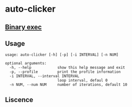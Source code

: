 # auto-clicker
## [Binary exec](./dist/clicker.exe)
## Usage 

```
usage: auto-clicker [-h] [-p] [-i INTERVAL] [-n NUM]

optional arguments:
  -h, --help            show this help message and exit
  -p, --profile         print the profile information
  -i INTERVAL, --interval INTERVAL
                        loop interval, defaul 0
  -n NUM, --num NUM     number of iterations, default 10
```
## Liscence
